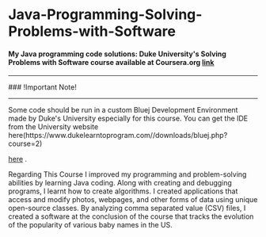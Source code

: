 # Java-Programming-Solving-Problems-with-Software

#### My Java programming code solutions: Duke University's Solving Problems with Software course available at Coursera.org [link](https://www.coursera.org/learn/java-programming)
<hr>
### !Important Note!
<hr>
Some code should be run in a custom Bluej Development Environment made by Duke's University especially for this course. You can get the IDE from the University website here(https://www.dukelearntoprogram.com//downloads/bluej.php?course=2)

[here](https://www.dukelearntoprogram.com//downloads/bluej.php?course=2)
.
<br>

Regarding This Course
I improved my programming and problem-solving abilities by learning Java coding. Along with creating and debugging programs, I learnt how to create algorithms. I created applications that access and modify photos, webpages, and other forms of data using unique open-source classes. By analyzing comma separated value (CSV) files, I created a software at the conclusion of the course that tracks the evolution of the popularity of various baby names in the US.

